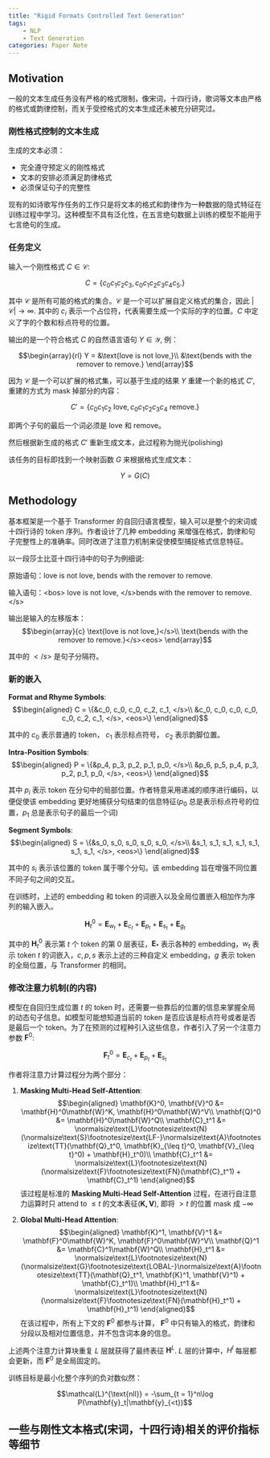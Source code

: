 ```yaml
---
title: "Rigid Formats Controlled Text Generation"
tags:
    - NLP
    - Text Generation
categories: Paper Note
---
```


## Motivation

一般的文本生成任务没有严格的格式限制，像宋词，十四行诗，歌词等文本由严格的格式或韵律控制，而关于受控格式的文本生成还未被充分研究过。

<!--more-->

### 刚性格式控制的文本生成

生成的文本必须：

- 完全遵守预定义的刚性格式
- 文本的安排必须满足韵律格式
- 必须保证句子的完整性

现有的如诗歌写作任务的工作只是将文本的格式和韵律作为一种数据的隐式特征在训练过程中学习。这种模型不具有泛化性，在五言绝句数据上训练的模型不能用于七言绝句的生成。

### 任务定义

输入一个刚性格式 $C\in \mathcal{C}$:

$$C = \{c_0c_1c_2c_3, c_0c_1c_2c_3c_4c_5.\}$$

其中 $\mathcal{C}$ 是所有可能的格式的集合。$\mathcal{C}$ 是一个可以扩展自定义格式的集合，因此 $|\mathcal{C}|\rightarrow \infty$. 其中的 $c_i$ 表示一个占位符，代表需要生成一个实际的字的位置。$C$ 中定义了字的个数和标点符号的位置。

输出的是一个符合格式 $C$ 的自然语言语句 $Y\in \mathcal{Y}$, 例：

$$\begin{array}{rl}
    Y = &\text{love is not love,}\\
    &\text{bends with the remover to remove.}
\end{array}$$

因为 $\mathcal{C}$ 是一个可以扩展的格式集，可以基于生成的结果 $Y$ 重建一个新的格式 $C'$, 重建的方式为 mask 掉部分的内容：

$$C' = \{c_0c_1c_2 \text{ love}, c_0c_1c_2c_3c_4 \text{ remove}.\}$$

即两个子句的最后一个词必须是 $\text{love}$ 和 $\text{remove}$。

然后根据新生成的格式 $C'$ 重新生成文本，此过程称为抛光(polishing)

该任务的目标即找到一个映射函数 $G$ 来根据格式生成文本：

$$Y = G(C)$$

## Methodology

基本框架是一个基于 Transformer 的自回归语言模型，输入可以是整个的宋词或十四行诗的 token 序列。作者设计了几种 embedding 来增强在格式，韵律和句子完整性上的准确率。同时改进了注意力机制来促使模型捕捉格式信息特征。

以一段莎士比亚十四行诗中的句子为例细说:

原始语句：$\text{love is not love, bends with the remover to remove.}$

输入语句：$\text{<bos> love is not love, </s>bends with the remover to remove.</s>}$

输出是输入的左移版本：$$\begin{array}{c}
    \text{love is not love,}</s>\\
    \text{bends with the remover to remove.}</s><eos>
\end{array}$$

其中的 $</s>$ 是句子分隔符。

### 新的嵌入

**Format and Rhyme Symbols**:
$$\begin{aligned}
    C = \{&c_0, c_0, c_0, c_2, c_1, </s>\\
    &c_0, c_0, c_0, c_0, c_0, c_2, c_1, </s>, <eos>\}
\end{aligned}$$

其中的 $c_0$ 表示普通的 token， $c_1$ 表示标点符号， $c_2$ 表示韵脚位置。

**Intra-Position Symbols**:
$$\begin{aligned}
    P = \{&p_4, p_3, p_2, p_1, p_0, </s>\\
    &p_6, p_5, p_4, p_3, p_2, p_1, p_0, </s>, <eos>\}
\end{aligned}$$

其中 $p_i$ 表示 token 在分句中的局部位置。作者特意采用递减的顺序进行编码，以便促使该 embedding 更好地捕获分句结束的信息特征($p_0$ 总是表示标点符号的位置，$p_1$ 总是表示句子的最后一个词)

**Segment Symbols**:
$$\begin{aligned}
    S = \{&s_0, s_0, s_0, s_0, s_0, </s>\\
    &s_1, s_1, s_1, s_1, s_1, s_1, s_1, </s>, <eos>\}
\end{aligned}$$

其中的 $s_i$ 表示该位置的 token 属于哪个分句。该 embedding 旨在增强不同位置不同子句之间的交互。

在训练时，上述的 embedding 和 token 的词嵌入以及全局位置嵌入相加作为序列的输入嵌入。

$$\mathbf{H}_t^0 = \mathbf{E}_{w_t} + \mathbf{E}_{c_t} + \mathbf{E}_{p_t} + \mathbf{E}_{s_t} + \mathbf{E}_{g_t}$$

其中的 $\mathbf{H}_t^0$ 表示第 $t$ 个 token 的第 $0$ 层表征，$\mathbf{E}_*$ 表示各种的 embedding，$w_t$ 表示 token $t$ 的词嵌入，$c, p, s$ 表示上述的三种自定义 embedding，$g$ 表示 token 的全局位置，与 Transformer 的相同。

### 修改注意力机制(的内容)

模型在自回归生成位置 $t$ 的 token 时，还需要一些靠后的位置的信息来掌握全局的动态句子信息。如模型可能想知道当前的 token 是否应该是标点符号或者是否是最后一个 token。为了在预测的过程种引入这些信息，作者引入了另一个注意力参数 $\mathbf{F}^0$:

$$\mathbf{F}_t^0 = \mathbf{E}_{c_t} + \mathbf{E}_{p_t} + \mathbf{E}_{s_t}$$

作者将注意力计算过程分为两个部分：

1. **Masking Multi-Head Self-Attention**:
   $$\begin{aligned}
       \mathbf{K}^0, \mathbf{V}^0 &= \mathbf{H}^0\mathbf{W}^K, \mathbf{H}^0\mathbf{W}^V\\
       \mathbf{Q}^0 &= \mathbf{H}^0\mathbf{W}^Q\\
       \mathbf{C}_t^1 &= \normalsize\text{L}\footnotesize\text{N}(\normalsize\text{S}\footnotesize\text{LF-}\normalsize\text{A}\footnotesize\text{TT}(\mathbf{Q}_t^0, \mathbf{K}_{\leq t}^0, \mathbf{V}_{\leq t}^0) + \mathbf{H}_t^0)\\
       \mathbf{C}_t^1 &= \normalsize\text{L}\footnotesize\text{N}(\normalsize\text{F}\footnotesize\text{FN}(\mathbf{C}_t^1) + \mathbf{C}_t^1)
   \end{aligned}$$
   该过程是标准的 **Masking Multi-Head Self-Attention** 过程，在进行自注意力运算时只 attend to $\leq t$ 的文本表征($\mathbf{K, V}$), 即将 $> t$ 的位置 mask 成 $-\infty$

2. **Global Multi-Head Attention**:
   $$\begin{aligned}
       \mathbf{K}^1, \mathbf{V}^1 &= \mathbf{F}^0\mathbf{W}^K, \mathbf{F}^0\mathbf{W}^V\\
       \mathbf{Q}^1 &= \mathbf{C}^1\mathbf{W}^Q\\
       \mathbf{H}_t^1 &= \normalsize\text{L}\footnotesize\text{N}(\normalsize\text{G}\footnotesize\text{LOBAL-}\normalsize\text{A}\footnotesize\text{TT}(\mathbf{Q}_t^1, \mathbf{K}^1, \mathbf{V}^1) + \mathbf{C}_t^1)\\
       \mathbf{H}_t^1 &= \normalsize\text{L}\footnotesize\text{N}(\normalsize\text{F}\footnotesize\text{FN}(\mathbf{H}_t^1) + \mathbf{H}_t^1)
   \end{aligned}$$
   在该过程中，所有上下文的 $\mathbf{F}^0$ 都参与计算， $\mathbf{F}^0$ 中只有输入的格式，韵律和分段以及相对位置信息，并不包含词本身的信息。

上述两个注意力计算块重复 $L$ 层就获得了最终表征 $\mathbf{H}^L$. $L$ 层的计算中，$H^l$ 每层都会更新，而 $\mathbf{F}^0$ 是全局固定的。

训练目标是最小化整个序列的负对数似然：

$$\mathcal{L}^{\text{nll}} = -\sum_{t = 1}^n\log P(\mathbf{y}_t|\mathbf{y}_{<t})$$

## 一些与刚性文本格式(宋词，十四行诗)相关的评价指标等细节